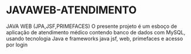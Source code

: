 # JAVAWEB-ATENDIMENTO
JAVA WEB (JPA,JSF,PRIMEFACES)
O presente projeto é um esboço de aplicação de atendimento médico contendo banco de dados com MySQL, usando tecnologia Java e frameworks java jsf, web, primefaces e acesso por login
